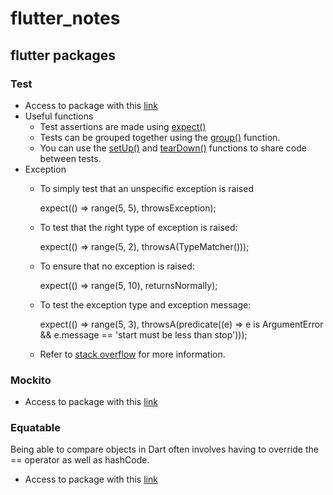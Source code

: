 # flutter_notes

## flutter packages

### Test

* Access to package with this [link](https://pub.flutter-io.cn/packages/test)
* Useful functions
  * Test assertions are made using [expect()](https://pub.flutter-io.cn/documentation/test_api/latest/test_api/expect.html) 
  * Tests can be grouped together using the [group()](https://pub.flutter-io.cn/documentation/test_api/latest/test_api/group.html) function.
  * You can use the [setUp()](https://pub.flutter-io.cn/documentation/test_api/latest/test_api/setUp.html) and [tearDown()](https://pub.flutter-io.cn/documentation/test_api/latest/test_api/tearDown.html) functions to share code between tests.
* Exception
  * To simply test that an unspecific exception is raised

    expect(() => range(5, 5), throwsException);

  * To test that the right type of exception is raised:

    expect(() => range(5, 2), throwsA(TypeMatcher<IndexError>()));

  * To ensure that no exception is raised:

    expect(() => range(5, 10), returnsNormally);

  * To test the exception type and exception message:

    expect(() => range(5, 3), 
    throwsA(predicate((e) => e is ArgumentError && e.message == 'start must be less than stop')));

  * Refer to [stack overflow](https://stackoverflow.com/questions/13298969/how-do-you-unittest-exceptions-in-dart) for more information.

### Mockito

* Access to package with this [link](https://pub.flutter-io.cn/packages/mockito)

### Equatable

Being able to compare objects in Dart often involves having to override the == operator as well as hashCode.

* Access to package with this [link](https://pub.flutter-io.cn/packages/equatable)

